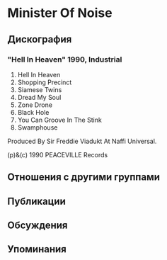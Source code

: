 # Minister Of Noise



## Дискография

### "Hell In Heaven" 1990, Industrial

1. Hell In Heaven
2. Shopping Precinct
3. Siamese Twins
4. Dread My Soul
5. Zone Drone
6. Black Hole
7. You Can Groove In The Stink
8. Swamphouse

Produced By Sir Freddie Viadukt At Naffi Universal.

(p)&(c) 1990 PEACEVILLE Records


## Отношения с другими группами


## Публикации


## Обсуждения


## Упоминания

